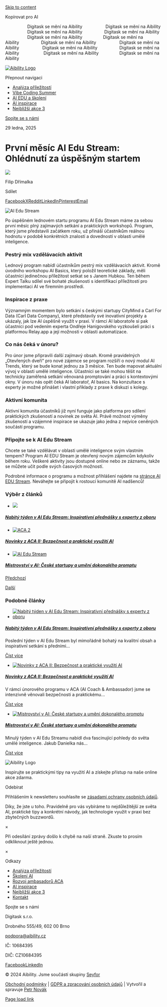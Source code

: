 [Skip to content](https://aibility.cz/prvni-mesic-ai-edu-stream-ohlednuti-za-uspesnym-startem/#content)

Kopírovat pro AI

                  Digitask se mění na Aibility                   Digitask se mění na Aibility                   Digitask se mění na Aibility                  Digitask se mění na Aibility                    Digitask se mění na Aibility                 Digitask se mění na Aibility                  Digitask se mění na Aibility                   Digitask se mění na Aibility                   Digitask se mění na Aibility                  Digitask se mění na Aibility                    Digitask se mění na Aibility                 Digitask se mění na Aibility

[![Aibility Logo](<Base64-Image-Removed>)](https://aibility.cz/)

Přepnout navigaci

- [Analýza příležitostí](https://aibility.cz/analyza-digitalnich-prilezitosti/)
- [Vibe Coding Summer](https://aibility.cz/vibecodingsummer/)
- [AI EDU a školení](https://aibility.cz/skoleni/)
- [AI inspirace](https://aibility.cz/inspirace-a-ai/)
- [Nejbližší akce 3](https://aibility.cz/nejblizsi-ai-akce/)

[Spojte se s námi](https://aibility.cz/kontakt/)

29 ledna, 2025

# První měsíc AI Edu Stream: Ohlédnutí za úspěšným startem

[![](<Base64-Image-Removed>)](https://aibility.cz/author/admin/)

Filip Dřímalka

Sdílet

[Facebook](https://www.facebook.com/sharer.php?u=https%3A%2F%2Faibility.cz%2Fprvni-mesic-ai-edu-stream-ohlednuti-za-uspesnym-startem%2F&t=Prvn%C3%AD%20m%C4%9Bs%C3%ADc%20AI%20Edu%20Stream%3A%20Ohl%C3%A9dnut%C3%AD%20za%20%C3%BAsp%C4%9B%C5%A1n%C3%BDm%20startem "Facebook")[X](https://x.com/intent/post?text=Prvn%C3%AD%20m%C4%9Bs%C3%ADc%20AI%20Edu%20Stream%3A%20Ohl%C3%A9dnut%C3%AD%20za%20%C3%BAsp%C4%9B%C5%A1n%C3%BDm%20startem&url=https%3A%2F%2Faibility.cz%2Fprvni-mesic-ai-edu-stream-ohlednuti-za-uspesnym-startem%2F "X")[Reddit](https://reddit.com/submit?url=https%3A%2F%2Faibility.cz%2Fprvni-mesic-ai-edu-stream-ohlednuti-za-uspesnym-startem%2F&title=Prvn%C3%AD%20m%C4%9Bs%C3%ADc%20AI%20Edu%20Stream%3A%20Ohl%C3%A9dnut%C3%AD%20za%20%C3%BAsp%C4%9B%C5%A1n%C3%BDm%20startem "Reddit")[LinkedIn](https://www.linkedin.com/shareArticle?mini=true&url=https%3A%2F%2Faibility.cz%2Fprvni-mesic-ai-edu-stream-ohlednuti-za-uspesnym-startem%2F&title=Prvn%C3%AD%20m%C4%9Bs%C3%ADc%20AI%20Edu%20Stream%3A%20Ohl%C3%A9dnut%C3%AD%20za%20%C3%BAsp%C4%9B%C5%A1n%C3%BDm%20startem&summary=Po%20%C3%BAsp%C4%9B%C5%A1n%C3%A9m%20lednov%C3%A9m%20startu%20programu%20AI%20Edu%20Stream%20m%C3%A1me%20za%20... "LinkedIn")[Pinterest](https://pinterest.com/pin/create/button/?url=https%3A%2F%2Faibility.cz%2Fprvni-mesic-ai-edu-stream-ohlednuti-za-uspesnym-startem%2F&description=Po%20%C3%BAsp%C4%9B%C5%A1n%C3%A9m%20lednov%C3%A9m%20startu%20programu%20AI%20Edu%20Stream%20m%C3%A1me%20za%20...&media= "Pinterest")[Email](mailto:?subject=Prvn%C3%AD%20m%C4%9Bs%C3%ADc%20AI%20Edu%20Stream%3A%20Ohl%C3%A9dnut%C3%AD%20za%20%C3%BAsp%C4%9B%C5%A1n%C3%BDm%20startem&body=https%3A%2F%2Faibility.cz%2Fprvni-mesic-ai-edu-stream-ohlednuti-za-uspesnym-startem%2F "Email")

![AI Edu Stream](<Base64-Image-Removed>)

Po úspěšném lednovém startu programu AI Edu Stream máme za sebou první měsíc plný zajímavých setkání a praktických workshopů. Program, který jsme představili začátkem roku, už přináší účastníkům reálnou hodnotu v podobě konkrétních znalostí a dovedností v oblasti umělé inteligence.

### Pestrý mix vzdělávacích aktivit

Lednový program nabídl účastníkům pestrý mix vzdělávacích aktivit. Kromě úvodního workshopu AI Basics, který položil teoretické základy, měli účastníci jedinečnou příležitost setkat se s Janem Hubkou. Ten během Expert Talku sdílel své bohaté zkušenosti s identifikací příležitostí pro implementaci AI ve firemním prostředí.

### Inspirace z praxe

Významným momentem bylo setkání s českými startupy CityMind a Carl For Data (Carl Data Company), které představily své inovativní projekty a ukázaly, jak lze AI úspěšně využít v praxi. V rámci AI laboratoře si pak účastníci pod vedením experta Ondřeje Hanigovského vyzkoušeli práci s platformou Relay.app a její možnosti v oblasti automatizace.

### Co nás čeká v únoru?

Pro únor jsme připravili další zajímavý obsah. Kromě pravidelných „Otevřených dveří“ pro nové zájemce se program rozšíří o nový modul AI Trends, který se bude konat jednou za 3 měsíce. Ten bude mapovat aktuální vývoj v oblasti umělé inteligence. Účastníci se také mohou těšit na technicky zaměřená setkání věnovaná promptování a práci s kontextovými okny. V únoru nás opět čeká AI laboratoř, AI basics. Na konzultace s experty je možné přinášet i vlastní příklady z praxe k diskuzi s kolegy.

### Aktivní komunita

Aktivní komunita účastníků již nyní funguje jako platforma pro sdílení praktických zkušeností a novinek ze světa AI. Právě možnost výměny zkušeností a vzájemné inspirace se ukazuje jako jedna z nejvíce ceněných součástí programu.

### Připojte se k AI Edu Stream

Chcete se také vzdělávat v oblasti umělé inteligence svým vlastním tempem? Program AI EDU Stream je otevřený novým zájemcům kdykoliv během roku. Veškeré aktivity jsou dostupné online nebo ze záznamu, takže se můžete učit podle svých časových možností.

Podrobné informace o programu a možnost přihlášení najdete na [stránce AI EDU Stream](https://aibility.cz/sluzby/ai-edu-stream/). Neváhejte se připojit k rostoucí komunitě AI nadšenců!

### Výběr z článků

- [![](<Base64-Image-Removed>)](https://aibility.cz/nabity-tyden-v-ai-edu-stream-inspirativni-prednasky-s-experty-z-oboru/)





##### [Nabitý týden v AI Edu Stream: Inspirativní přednášky s experty z oboru](https://aibility.cz/nabity-tyden-v-ai-edu-stream-inspirativni-prednasky-s-experty-z-oboru/)

- [![ACA 2](<Base64-Image-Removed>)](https://aibility.cz/novinky-z-aca-ii-bezpecnost-a-prakticke-vyuziti-ai/)





##### [Novinky z ACA II: Bezpečnost a praktické využití AI](https://aibility.cz/novinky-z-aca-ii-bezpecnost-a-prakticke-vyuziti-ai/)

- [![AI Edu Stream](<Base64-Image-Removed>)](https://aibility.cz/mistrovstvi-v-ai-ceske-startupy-a-umeni-dokonaleho-promptu/)





##### [Mistrovství v AI: České startupy a umění dokonalého promptu](https://aibility.cz/mistrovstvi-v-ai-ceske-startupy-a-umeni-dokonaleho-promptu/)


[Předchozí](https://aibility.cz/ai-predictions-2025-klicove-vhledy-do-budoucnosti-umele-inteligence/)

[Další](https://aibility.cz/ai-coach-ambassador-aca-ii-uspesne-v-polovine-cesty/)

### Podobné články

- [![Nabitý týden v AI Edu Stream: Inspirativní přednášky s experty z oboru](<Base64-Image-Removed>)](https://aibility.cz/nabity-tyden-v-ai-edu-stream-inspirativni-prednasky-s-experty-z-oboru/)





##### [Nabitý týden v AI Edu Stream: Inspirativní přednášky s experty z oboru](https://aibility.cz/nabity-tyden-v-ai-edu-stream-inspirativni-prednasky-s-experty-z-oboru/)







Poslední týden v AI Edu Stream byl mimořádně bohatý na kvalitní obsah a inspirativní setkání s předními...













[Číst více](https://aibility.cz/nabity-tyden-v-ai-edu-stream-inspirativni-prednasky-s-experty-z-oboru/)

- [![Novinky z ACA II: Bezpečnost a praktické využití AI](<Base64-Image-Removed>)](https://aibility.cz/novinky-z-aca-ii-bezpecnost-a-prakticke-vyuziti-ai/)





##### [Novinky z ACA II: Bezpečnost a praktické využití AI](https://aibility.cz/novinky-z-aca-ii-bezpecnost-a-prakticke-vyuziti-ai/)







V rámci únorového programu v ACA (AI Coach & Ambassador) jsme se intenzivně věnovali bezpečnosti a praktickému...













[Číst více](https://aibility.cz/novinky-z-aca-ii-bezpecnost-a-prakticke-vyuziti-ai/)

- [![Mistrovství v AI: České startupy a umění dokonalého promptu](<Base64-Image-Removed>)](https://aibility.cz/mistrovstvi-v-ai-ceske-startupy-a-umeni-dokonaleho-promptu/)





##### [Mistrovství v AI: České startupy a umění dokonalého promptu](https://aibility.cz/mistrovstvi-v-ai-ceske-startupy-a-umeni-dokonaleho-promptu/)







Minulý týden v AI Edu Streamu nabídl dva fascinující pohledy do světa umělé inteligence. Jakub Danielka nás...













[Číst více](https://aibility.cz/mistrovstvi-v-ai-ceske-startupy-a-umeni-dokonaleho-promptu/)


![Aibility Logo](<Base64-Image-Removed>)

Inspirujte se praktickými tipy na využití AI a získejte přístup na naše online akce zdarma.

Odebírat

Přihlášením k newsletteru souhlasíte se [zásadami ochrany osobních údajů](https://aibility.org/gdpr/).

Díky, že jste u toho. Pravidelně pro vás vybíráme to nejdůležitější ze světa AI, praktické tipy a konkrétní návody, jak technologie využít v praxi bez zbytečných buzzwordů.

×

Při odesílání zprávy došlo k chybě na naší straně. Zkuste to prosím odkliknout ještě jednou.

×

Odkazy

- [Analýza příležitostí](https://aibility.cz/analyza-digitalnich-prilezitosti/)
- [Školení AI](https://aibility.cz/skoleni/)
- [Rozvoj ambasadorů ACA](https://aibility.cz/ai-coach-and-ambassador-program/)
- [AI inspirace](https://aibility.cz/inspirace-a-ai/)
- [Nejbližší akce 3](https://aibility.cz/nejblizsi-ai-akce/)
- [Kontakt](https://aibility.cz/kontakt/)

Spojte se s námi

Digitask s.r.o.

Drobného 555/49, 602 00 Brno

podpora@aibility.cz

IČ: 10684395

DIČ: CZ10684395

[Facebook](https://www.facebook.com/aibilityorg "Facebook")[LinkedIn](https://www.linkedin.com/company/digitask-cz-sk/ "LinkedIn")

© 2024 Aibility. Jsme součástí skupiny [Seyfor](https://www.seyfor.com/)

[Obchodní podmínky](https://aibility.cz/obchodni-podminky/) \| [GDPR a zpracování osobních údajů](https://aibility.cz/gdpr/) \| Vytvořil a spravuje [Petr Novák](https://petrnovak.com/)

 [Page load link](https://aibility.cz/prvni-mesic-ai-edu-stream-ohlednuti-za-uspesnym-startem/#)